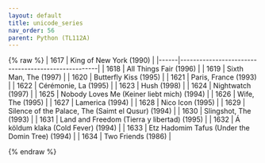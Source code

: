```yaml
---
layout: default
title: unicode_series
nav_order: 56
parent: Python (TL112A)
---
```

{% raw %}
| 1617 | King of New York (1990)                            |
|------|----------------------------------------------------|
| 1618 | All Things Fair (1996)                             |
| 1619 | Sixth Man, The (1997)                              |
| 1620 | Butterfly Kiss (1995)                              |
| 1621 | Paris, France (1993)                               |
| 1622 | Cérémonie, La (1995)                               |
| 1623 | Hush (1998)                                        |
| 1624 | Nightwatch (1997)                                  |
| 1625 | Nobody Loves Me (Keiner liebt mich) (1994)         |
| 1626 | Wife, The (1995)                                   |
| 1627 | Lamerica (1994)                                    |
| 1628 | Nico Icon (1995)                                   |
| 1629 | Silence of the Palace, The (Saimt el Qusur) (1994) |
| 1630 | Slingshot, The (1993)                              |
| 1631 | Land and Freedom (Tierra y libertad) (1995)        |
| 1632 | Á köldum klaka (Cold Fever) (1994)                 |
| 1633 | Etz Hadomim Tafus (Under the Domin Tree) (1994)    |
| 1634 | Two Friends (1986)                                 |

{% endraw %}